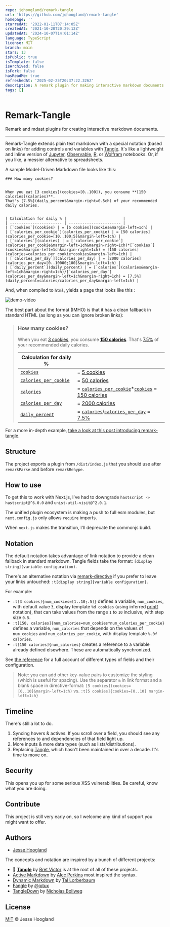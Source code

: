 ```yaml
---
repo: jqhoogland/remark-tangle
url: 'https://github.com/jqhoogland/remark-tangle'
homepage: ''
starredAt: '2022-01-11T07:14:05Z'
createdAt: '2021-10-20T20:29:12Z'
updatedAt: '2024-10-07T14:01:14Z'
language: TypeScript
license: MIT
branch: main
stars: 13
isPublic: true
isTemplate: false
isArchived: false
isFork: false
hasReadMe: true
refreshedAt: '2025-02-25T20:37:22.326Z'
description: A remark plugin for making interactive markdown documents with Tangle.
tags: []
---
```


# Remark-Tangle

Remark and mdast plugins for creating interactive markdown documents.

---

Remark-Tangle extends plain text markdown with a special notation (based on links) for adding controls and variables with [Tangle](http://worrydream.com/Tangle/guide.html). It's like a lightweight and inline version of [Jupyter](https://jupyter.org/), [Observable](https://observablehq.com/), [R](https://bookdown.org/yihui/rmarkdown/notebook.html), or [Wolfram](https://www.wolfram.com/notebooks/) notebooks. Or, if you like, a messier
alternative to spreadsheets.

A sample Model-Driven Markdown file looks like this:

```
### How many cookies?


When you eat [3 cookies](cookies=[0..100]), you consume **[150 calories](calories)**. 
That's [7.5%](daily_percent&margin-right=0.5ch) of your recommended daily calories.


| Calculation for daily % |                         |
| ----------------------- | ----------------------- |
| [`cookies`](cookies) | = [5 cookies](cookies&margin-left=1ch) |
| [`calories_per_cookie`](calories_per_cookie) | = [50 calories](calories_per_cookie=[10..100;5]&margin-left=1ch) | 
| [`calories`](calories) | = [`calories_per_cookie`](calories_per_cookie&margin-left=1ch&margin-right=1ch)*[`cookies`](cookies&margin-left=1ch&margin-right=1ch) = [150 calories](calories=calories_per_cookie*cookies&margin-left=1ch) |
| [`calories_per_day`](calories_per_day) | = [2000 calories](calories_per_day=[0..10000;100]&margin-left=1ch) |
| [`daily_percent`](daily_percent) | = [`calories`](calories&margin-left=1ch&margin-right=1ch)/[`calories_per_day`](calories_per_day&margin-left=1ch&margin-right=1ch) = [7.5%](daily_percent=calories/calories_per_day&margin-left=1ch) |

```

And, when compiled to `html`, yields a page that looks like this :

![demo-video](docs/media/demo.gif)

The best part about the format (IMHO) is that it has a clean fallback in standard HTML (as long as you can ignore broken links):

> ### How many cookies?
> When you eat [3 cookies](cookies=[0..100]), you consume **[150 calories](calories)**. 
That's [7.5%](daily_percent&margin-right=0.5ch) of your recommended daily calories.
>
> |  Calculation for daily % |                         |
> | ----------------------- | ----------------------- |
> | [`cookies`](cookies) | = [5 cookies](cookies&margin-left=1ch) |
> | [`calories_per_cookie`](calories_per_cookie) | = [50 calories](calories_per_cookie=[10..100;5]&margin-left=1ch) | 
> | [`calories`](calories) | = [`calories_per_cookie`](calories_per_cookie&margin-left=1ch&margin-right=1ch)*[`cookies`](cookies&margin-left=1ch&margin-right=1ch) = [150 calories](calories=calories_per_cookie*cookies&margin-left=1ch) |
> | [`calories_per_day`](calories_per_day) | = [2000 calories](calories_per_day=[0..10000;100]&margin-left=1ch) |
> | [`daily_percent`](daily_percent) | = [`calories`](calories&margin-left=1ch&margin-right=1ch)/[`calories_per_day`](calories_per_day&margin-left=1ch&margin-right=1ch) = [7.5%](daily_percent=calories/calories_per_day&margin-left=1ch) |

For a more in-depth example, [take a look at this post introducing remark-tangle](https://jessehoogland.com/articles/post-rhetoric).

## Structure

The project exports a plugin from `/dist/index.js` that you should use after `remarkParse` and before `remarkRehype`.


## How to use

To get this to work with Next.js, I've had to downgrade `hastscript -> hastscript@^6.0.0` and `unist-util-visit@^2.0.1`.

The unified plugin ecosystem is making a push to full esm modules, but `next.config.js` only allows `require` imports.

When `next.js` makes the transition, I'll deprecate the commonjs build. 

## Notation

The default notation takes advantage of link notation to provide a clean fallback in standard markdown. 
Tangle fields take the format: `[display string](variable-configuration)`.

There's an alternative notation via
 [remark-directive](https://github.com/remarkjs/remark-directive) if you prefer to leave your links untouched: `:t[display string]{variable configuration}`.

For example:

- `:t[3 cookies]{num_cookies=[1..10;.5]}` defines a variable, `num_cookies`, with default value `3`, display template `%d cookies` (using inferred [printf](https://alvinalexander.com/programming/printf-format-cheat-sheet/) notation), that can take values from the range `1` to `10` inclusive, with step size `0.5`.
- `:t[150. calories]{num_calories=num_cookies*num_calories_per_cookie}` defines a variable, `num_calories` that depends on the values of `num_cookies` and `num_calories_per_cookie`, with display template `%.0f calories`.
- `:t[150 calories]{num_calories}` creates a reference to a variable already defined elsewhere. These are automatically synchronized.

See [the reference](/docs/reference.md) for a full account of different types of fields and their configuration.

> Note: you can add other key-value pairs to customize the styling (which is useful for spacing).
> Use the separator `&` in link format and a blank space in directive-format: `[5 cookies](cookies=[0..10]&margin-left=1ch)` vs. `:t[5 cookies]{cookies=[0..10] margin-left=1ch}`

## Timeline

There's still a lot to do.

1. Syncing hovers & actives. If you scroll over a field, you should see any references to and dependencies of that field light up.
2. More inputs & more data types (such as lists/distributions).
3. Replacing [Tangle](https://github.com/worrydream/Tangle), which hasn't been maintained in over a decade. It's time to move on.

## Security

This opens you up for some serious XSS vulnerabilities. Be careful, know what you are doing.

## Contribute

This project is still very early on, so I welcome any kind of support you might want to offer.

## Authors

- [Jesse Hoogland](https://jessehoogland.com)

The concepts and notation are inspired by a bunch of different projects:

- 🙌 **[Tangle](http://worrydream.com/Tangle/guide.html)** by [Bret Victor](http://worrydream.com/) is at the root of all of these projects.
- [Active Markdown](https://github.com/alecperkins/active-markdown) by [Alec Perkins](https://github.com/alecperkins) most inspired the syntax.
- [Dynamic Markdown](https://github.com/tal-baum/dynamic-markdown) by [Tal Lorberbaum](https://github.com/tal-baum)
- [Fangle](https://jotux.github.io/fangle/) by [@jotux](https://github.com/jotux)
- [TangleDown](https://github.com/bollwyvl/TangleDown/tree/master/tangledown) by [Nicholas Bollweg](https://github.com/bollwyvl)

## License

[MIT]() © Jesse Hoogland 
